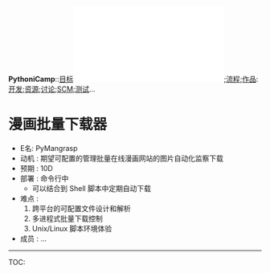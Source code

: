 **PythoniCamp**::[目标](GoalPythoniCamp.md)![参与](HowtoJoin.md);[流程](KcPyCampFlow.md);[作品](PythoniCampItems.md):[开发](HowtoDevelop.md);[资源](PythonicRes.md);[讨论](HowtoDiscuss.md);[SCM](HowtoScm.md);[测试](HowtoTesting.md)...

# 漫画批量下载器 #
  * E名: PyMangrasp
  * 动机 : 期望可配置的管理批量在线漫画网站的图片自动化监察下载
  * 预期 : 10D
  * 部署 : 命令行中
    * 可以结合到 Shell 脚本中定期自动下载
  * 难点 :
    1. 跨平台的可配置文件设计和解析
    1. 多进程式批量下载控制
    1. Unix/Linux 脚本环境体验
  * 成员 : ...



---

TOC: 